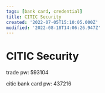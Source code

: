 ```yaml
---
tags: [bank card, credential]
title: CITIC Security
created: '2022-07-05T15:10:05.000Z'
modified: '2022-08-18T14:06:26.947Z'
---
```


# CITIC Security

trade pw: 593104

citic bank card pw: 437216
